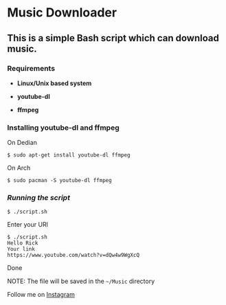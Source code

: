 # Music Downloader

## This is a simple Bash script which can download music.

### Requirements

- **Linux/Unix based system**

- **youtube-dl**

- **ffmpeg**

### **Installing youtube-dl and ffmpeg**

On Dedian
```
$ sudo apt-get install youtube-dl ffmpeg
```
On Arch
```
$ sudo pacman -S youtube-dl ffmpeg
```

### ***Running the script***

```
$ ./script.sh
```
Enter your URl
```
$ ./script.sh
Hello Rick
Your link
https://www.youtube.com/watch?v=dQw4w9WgXcQ
```
Done

NOTE: The file will be saved in the `~/Music` directory


Follow me on [Instagram](https://instagram.com/gabinazpires)

